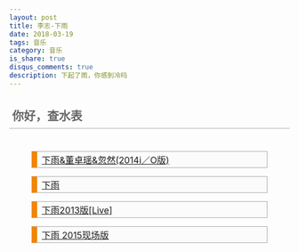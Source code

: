 ```yaml
---
layout: post
title: 李志-下雨
date: 2018-03-19
tags: 音乐
category: 音乐
is_share: true
disqus_comments: true
description: 下起了雨，你感到冷吗
---
```


<html>
<head>
	<title>下起了雨，你感到冷吗？</title>
	<meta http-equiv="Content-Type" content="text/html; charset=utf-8" />
	<meta name="viewport" content="width=device-width, initial-scale=1, maximum-scale=1">
	<style type="text/css">
        div.tweet p {
            -moz-border-bottom-colors: none;
            -moz-border-left-colors: none;
            -moz-border-right-colors: none;
            -moz-border-top-colors: none;
            background-color: #fbfbfb;
            border-color: #aaa #aaa #aaa #f28500;
            border-image: none;
            border-style: solid;
            border-width: 1px 1px 1px 10px;
            font-size: 16px;
            margin-bottom: 20px;
            padding: 2px 0.5em;
            margin: 3% 8%;
        }
        div.tweet i {
            border: 1px solid #aaa;
            color: brown;
            font-size: 14px;
            font-style: normal;
            margin-right: 0.5em;
            padding: 0 2px;
        }
        H2 {
            border-bottom: 2px solid LightGrey;
            color: #666666;
            font-family: "Palatino Linotype","Book Antiqua",Palatino,Helvetica,STKaiti,SimSun,serif;
            line-height: 150%;
            margin-bottom: 40px;
            padding: 5px;
            width: 98%;
        }
    </style>
</head>
<body>
	<h2 id="title">你好，查水表</h2>
	<div class="tweet">
		<p><a href="mp3/1.mp3">下雨&董卓瑶&忽然(2014i／O版)</a></p>
		<p><a href="mp3/2.mp3">下雨</a></p>
		<p><a href="mp3/3.mp3">下雨2013版[Live]</a></p>
		<p><a href="mp3/4.mp3">下雨 2015现场版</a></p>
	</div>
</body>
<script type="text/javascript" src="http://mediaplayer.yahoo.com/js"></script>
<script type="text/javascript">
	document.getElementById("title").addEventListener("click", function(){
		window.location.href = "http://ouyanghan.com";
	}); 
</script>
</html>
